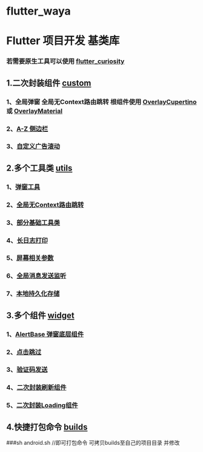 # flutter_waya

# Flutter 项目开发 基类库

### 若需要原生工具可以使用 [flutter_curiosity](https://github.com/Wayaer/flutter_curiosity)

## 1.二次封装组件 [custom](lib/src/widget/custom)

### 1、全局弹窗 全局无Context路由跳转 根组件使用 [OverlayCupertino](lib/src/widget/custom/OverlayCupertino.dart) 或 [OverlayMaterial](lib/src/widget/custom/OverlayMaterial.dart) 

### 2、[A-Z 侧边栏](lib/src/widget/azlist)

### 3、[自定义广告滚动](lib/src/widget/autoscroll)

## 2.多个工具类 [utils](lib/src/tools)

### 1、[弹窗工具](lib/src/widget/alert/AlertTools.dart)

### 2、[全局无Context路由跳转](lib/src/tools/NavigatorTools.dart)

### 3、[部分基础工具类](lib/src/tools/Tools.dart)

### 4、[长日志打印](lib/src/tools/LogTools.dart)

### 5、[屏幕相关参数](lib/src/tools/MediaQueryTools.dart)

### 6、[全局消息发送监听](lib/src/tools/Event.dart)

### 7、[本地持久化存储](lib/src/tools/StorageTools.dart)

## 3.多个组件 [widget](./lib/src/widget)

### 1、[AlertBase 弹窗底层组件](lib/src/widget/alert/AlertBase.dart)

### 2、[点击跳过](./lib/src/widget/CountDownSkip.dart)

### 3、[验证码发送](./lib/src/widget/SendSMS.dart)

### 4、[二次封装刷新组件](./lib/src/widget/Refresher.dart)

### 5、[二次封装Loading组件](lib/src/widget/alert/Loading.dart)

## 4.快捷打包命令 [builds](./builds)

###sh android.sh  //即可打包命令 可拷贝builds至自己的项目目录 并修改



